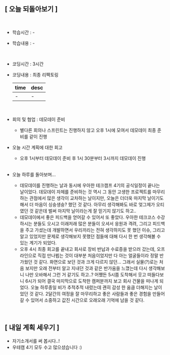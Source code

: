## [ 오늘 되돌아보기 ]

<br/>

- 학습시간 : -
- 학습내용 : -

  <br/>

- 코딩시간 : 3시간
- 코딩내용 : 최종 리팩토링

  | time | desc |
  | :--- | :--- |
  | -    | -    |

  <br/>

- 회의 및 협업 : 데모데이 준비

  - 별다른 회의나 스프린트는 진행하지 않고 오후 1시에 모여서 데모데이 최종 준비를 같이 진행

- 오늘 시간 계획에 대한 회고

  - 오후 1시부터 데모데이 준비 후 1시 30분부터 3시까지 데모데이 진행

  <br/>

- 오늘 하루를 돌아보며...

  - 데모데이를 진행하는 날과 동시에 우아한 테크캠프 4기의 공식일정이 끝나는 날이었다. 데모데이 자체를 준비하는 것 역시 그 동안 고생한 프로젝트를 마무리하는 관점에서 많은 생각이 교차하는 날이지만, 오늘은 더더욱 마지막 날이기도 해서 더 마음이 싱숭생숭? 했던 것 같다. 아무리 생각해봐도 바로 엊그제가 오티였던 것 같은데 벌써 마지막 날이라는게 잘 믿기지 않기도 하고..
  - 데모데이에서 좋은 피드백을 얻어갈 수 있어서 또 좋았다. 우아한 테크코스 수강하시는 분들도 오시고 이래저래 많은 분들이 오셔서 응원과 격려, 그리고 피드백을 주고 가셨는데 개발하면서 우리끼리는 전혀 생각하지도 못 했던 이슈, 그리고 알고 있었지만 문제로 생각해보지 못했던 점들에 대해 다시 한 번 생각해볼 수 있는 계기가 되었다.
  - 오후 4시 최종 회고를 끝내고 회사로 장비 반납과 수료증을 받으러 갔는데, 오프라인으로 직접 만나뵙는 것이 대부분 처음이었지만 다 아는 얼굴들이라 정말 반가웠던 것 같다. 화면으로 보던 것과 크게 다르지 않던... 그래서 실물(?)로는 처음 보지만 오래 전부터 알고 지내던 것과 같은 반가움을 느꼈는데 다시 생각해보니 나만 오바해서 그런 거 같기도 하고..? 어쨌든 5시쯤 도착해서 웃고 떠들다보니 6시가 되어 결국 마지막으로 도착한 캠퍼분까지 보고 회사 건물을 떠나게 되었다. 오늘 하루종일 비가 추적추적 내렸는데 괜히 감성 한 움큼 더해지는 날이었던 것 같다. 2달간의 여정을 잘 마무리하고 좋은 사람들과 좋은 경험을 만들어갈 수 있어서 소중하고 값진 시간으로 오래오래 기억에 남을 것 같다.

<br/>

## [ 내일 계획 세우기 ]

- 자기소개서를 써 봅시다..!
- 우테캠 4기 모두 수고 많으셨습니다 :)
